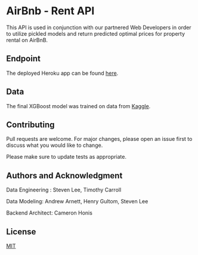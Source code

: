 # AirBnb - Rent API

This API is used in conjunction with our partnered Web Developers in order to utilize pickled models and return predicted optimal prices for property rental on AirBnB.


## Endpoint

The deployed Heroku app can be found [here](https://airbnb-rent.herokuapp.com/).


## Data

The final XGBoost model was trained on data from [Kaggle](https://www.kaggle.com/stevezhenghp/airbnb-price-prediction#train.csv/). 



## Contributing
Pull requests are welcome. For major changes, please open an issue first to discuss what you would like to change.

Please make sure to update tests as appropriate.

## Authors and Acknowledgment
Data Engineering : Steven Lee, Timothy Carroll

Data Modeling: Andrew Arnett, Henry Gultom, Steven Lee

Backend Architect: Cameron Honis

## License
[MIT](https://choosealicense.com/licenses/mit/)
